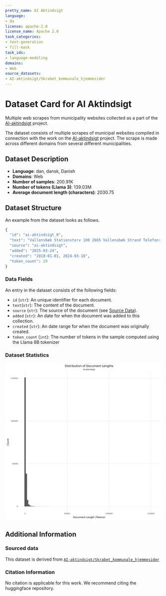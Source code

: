 ```yaml
---
pretty_name: AI Aktindsigt
language:
- da
license: apache-2.0
license_name: Apache 2.0
task_categories:
- text-generation
- fill-mask
task_ids:
- language-modeling
domains:
- Web
source_datasets:
- AI-aktindsigt/Skrabet_kommunale_hjemmesider
---
```


# Dataset Card for AI Aktindsigt

<!-- START-SHORT DESCRIPTION -->
Multiple web scrapes from municipality websites collected as a part of the [AI-aktindsigt](https://ai-aktindsigt.dk) project.
<!-- END-SHORT DESCRIPTION -->

The dataset consists of multiple scrapes of municipal websites compiled in connection with the work on the [AI-aktindsigt](https://ai-aktindsigt.dk) project. The scrape is made across different domains from several different municipalities.




## Dataset Description

<!-- START-DESC-STATS -->
- **Language**: dan, dansk, Danish
- **Domains**: Web
- **Number of samples**: 200.91K
- **Number of tokens (Llama 3)**: 139.03M
- **Average document length (characters)**: 2030.75
<!-- END-DESC-STATS -->


## Dataset Structure
An example from the dataset looks as follows.


<!-- START-SAMPLE -->
```py
{
  "id": "ai-aktindsigt_0",
  "text": "Vallensbæk Stationstorv 100 2665 Vallensbæk Strand Telefon: +45 4797 4000",
  "source": "ai-aktindsigt",
  "added": "2025-03-24",
  "created": "2010-01-01, 2024-03-18",
  "token_count": 29
}
```

### Data Fields

An entry in the dataset consists of the following fields:

- `id` (`str`): An unique identifier for each document.
- `text`(`str`): The content of the document.
- `source` (`str`): The source of the document (see [Source Data](#source-data)).
- `added` (`str`): An date for when the document was added to this collection.
- `created` (`str`): An date range for when the document was originally created.
- `token_count` (`int`): The number of tokens in the sample computed using the Llama 8B tokenizer
<!-- END-SAMPLE -->


### Dataset Statistics

<!-- START-DATASET PLOTS -->
<p align="center">
<img src="./images/dist_document_length.png" width="600" style="margin-right: 10px;" />
</p>
<!-- END-DATASET PLOTS -->


## Additional Information



### Sourced data
This dataset is derived from [`AI-aktindsigt/Skrabet_kommunale_hjemmesider`](https://huggingface.co/datasets/AI-aktindsigt/Skrabet_kommunale_hjemmesider/tree/main
)

### Citation Information

No citation is applicable for this work. We recommend citing the huggingface repository.
